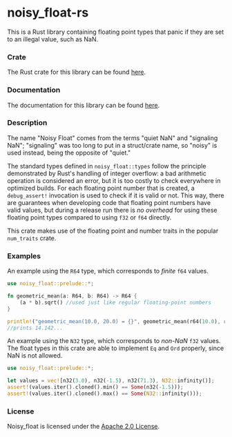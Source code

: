 # noisy_float-rs
This is a Rust library containing floating point types that panic if they are set
to an illegal value, such as NaN.

### Crate

The Rust crate for this library can be found [here](https://crates.io/crates/noisy_float).

### Documentation

The documentation for this library can be found [here](https://docs.rs/noisy_float).

### Description

The name "Noisy Float" comes from
the terms "quiet NaN" and "signaling NaN"; "signaling" was too long
to put in a struct/crate name, so "noisy" is used instead, being the opposite
of "quiet."

The standard types defined in `noisy_float::types` follow the principle
demonstrated by Rust's handling of integer overflow:
a bad arithmetic operation is considered an error,
but it is too costly to check everywhere in optimized builds.
For each floating point number that is created, a `debug_assert!` invocation is used
to check if it is valid or not.
This way, there are guarantees when developing code that floating point
numbers have valid values,
but during a release run there is *no overhead* for using these floating
point types compared to using `f32` or `f64` directly.

This crate makes use of the floating point and number traits in the
popular `num_traits` crate.

### Examples
An example using the `R64` type, which corresponds to *finite* `f64` values.

```rust
use noisy_float::prelude::*;

fn geometric_mean(a: R64, b: R64) -> R64 {
    (a * b).sqrt() //used just like regular floating-point numbers
}

println!("geometric_mean(10.0, 20.0) = {}", geometric_mean(r64(10.0), r64(20.0)));
//prints 14.142...
```

An example using the `N32` type, which corresponds to *non-NaN* `f32` values.
The float types in this crate are able to implement `Eq` and `Ord` properly,
since NaN is not allowed.

```rust
use noisy_float::prelude::*;

let values = vec![n32(3.0), n32(-1.5), n32(71.3), N32::infinity()];
assert!(values.iter().cloned().min() == Some(n32(-1.5)));
assert!(values.iter().cloned().max() == Some(N32::infinity()));
```

### License 

Noisy_float is licensed under the [Apache 2.0 
License](http://www.apache.org/licenses/LICENSE-2.0.html).
